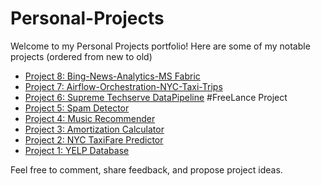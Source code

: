# Personal-Projects

Welcome to my Personal Projects portfolio! Here are some of my notable projects (ordered from new to old)

- [Project 8: Bing-News-Analytics-MS Fabric](https://github.com/sridharstreaks/Bing-News-Analysis-Using-MS-Fabric)
- [Project 7: Airflow-Orchestration-NYC-Taxi-Trips](https://github.com/sridharstreaks/Airflow-Orchestration-NYC-Taxi-Trips/tree/main)
- [Project 6: Supreme Techserve DataPipeline](https://github.com/sridharstreaks/Supreme-Techserve-Datapipeline) #FreeLance Project
- [Project 5: Spam Detector](https://github.com/sridharstreaks/Spam-Detector)
- [Project 4: Music Recommender](https://github.com/sridharstreaks/Streaks-Music)
- [Project 3: Amortization Calculator](https://github.com/sridharstreaks/Loan_Calculator)
- [Project 2: NYC TaxiFare Predictor](https://github.com/sridharstreaks/NYC_TaxiFare_Prediction)
- [Project 1: YELP Database](https://github.com/sridharstreaks/YELP-Dataset)

Feel free to comment, share feedback, and propose project ideas.
